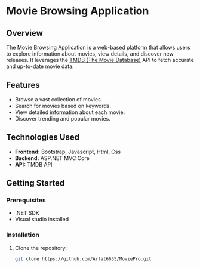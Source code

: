 # Movie Browsing Application

## Overview

The Movie Browsing Application is a web-based platform that allows users to explore information about movies, view details, and discover new releases. It leverages the [TMDB (The Movie Database)](https://www.themoviedb.org/) API to fetch accurate and up-to-date movie data.

## Features

- Browse a vast collection of movies.
- Search for movies based on keywords.
- View detailed information about each movie.
- Discover trending and popular movies.

## Technologies Used

- **Frontend:** Bootstrap, Javascript, Html, Css
- **Backend:** ASP.NET MVC Core 
- **API:** TMDB API

## Getting Started

### Prerequisites

- .NET SDK
- Visual studio installed 

### Installation

1. Clone the repository:

   ```bash
   git clone https://github.com/Arfat6635/MoviePro.git
